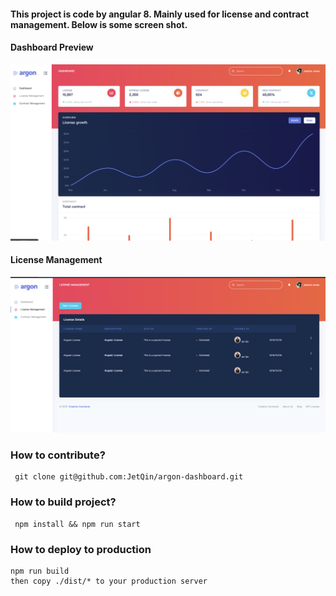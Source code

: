 ####   This project is code by angular 8. Mainly used for license and contract management. Below is some screen shot.

#### Dashboard Preview
![Dashboard](./screenshot/dashboard.png)

#### License Management
![License](./screenshot/licenseManagement.png)


### How to contribute?

```
 git clone git@github.com:JetQin/argon-dashboard.git
```


### How to build project?

```$xslt
 npm install && npm run start
```


### How to deploy to production

```$xslt
npm run build
then copy ./dist/* to your production server
```
